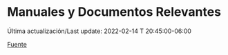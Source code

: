 # Manuales y Documentos Relevantes

 Última actualización/Last update: 2022-02-14 T 20:45:00-06:00

 [Fuente](https://www.gob.mx/salud/documentos/manuales-y-documentos-relevantes)
